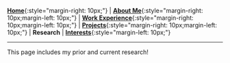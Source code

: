 [**Home**](http://michaelainsworth.me){:style="margin-right: 10px;"}
|
[**About Me**](http://michaelainsworth.me/aboutMe){:style="margin-right: 10px;margin-left: 10px;"}
|
[**Work Experience**](http://michaelainsworth.me/workExperience){:style="margin-right: 10px;margin-left: 10px;"}
|
[**Projects**](http://michaelainsworth.me/projects){:style="margin-right: 10px;margin-left: 10px;"}
|
**Research**
|
[**Interests**](http://michaelainsworth.me/interests){:style="margin-left: 10px;"}

___

This page includes my prior and current research!

